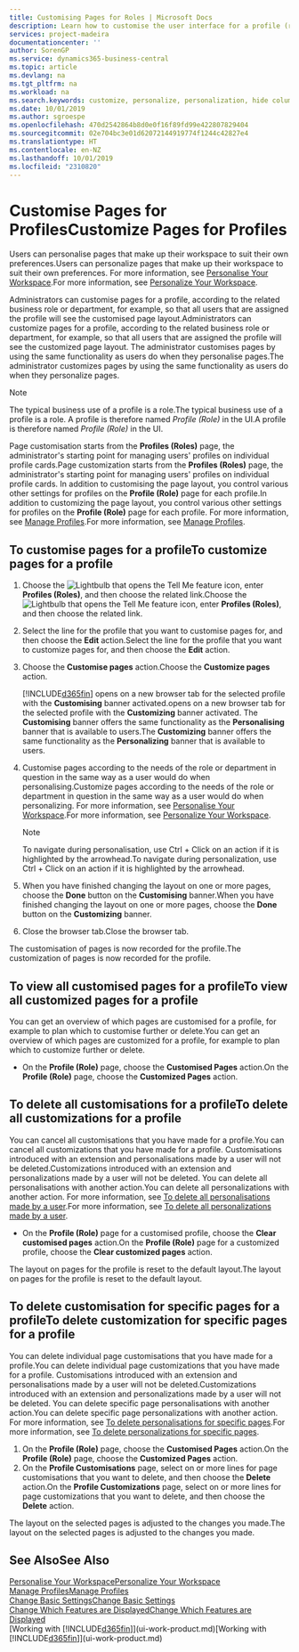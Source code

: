 ```yaml
---
title: Customising Pages for Roles | Microsoft Docs
description: Learn how to customise the user interface for a profile (role) so that all users assigned that role see a customised workspace.
services: project-madeira
documentationcenter: ''
author: SorenGP
ms.service: dynamics365-business-central
ms.topic: article
ms.devlang: na
ms.tgt_pltfrm: na
ms.workload: na
ms.search.keywords: customize, personalize, personalization, hide columns, remove fields, move fields
ms.date: 10/01/2019
ms.author: sgroespe
ms.openlocfilehash: 470d2542864b8d0e0f16f89fd99e422807829404
ms.sourcegitcommit: 02e704bc3e01d62072144919774f1244c42827e4
ms.translationtype: HT
ms.contentlocale: en-NZ
ms.lasthandoff: 10/01/2019
ms.locfileid: "2310820"
---
```

# <a name="customize-pages-for-profiles"></a><span data-ttu-id="ddd99-103">Customise Pages for Profiles</span><span class="sxs-lookup"><span data-stu-id="ddd99-103">Customize Pages for Profiles</span></span>
<span data-ttu-id="ddd99-104">Users can personalise pages that make up their workspace to suit their own preferences.</span><span class="sxs-lookup"><span data-stu-id="ddd99-104">Users can personalize pages that make up their workspace to suit their own preferences.</span></span> <span data-ttu-id="ddd99-105">For more information, see [Personalise Your Workspace](ui-personalization-user.md).</span><span class="sxs-lookup"><span data-stu-id="ddd99-105">For more information, see [Personalize Your Workspace](ui-personalization-user.md).</span></span>

<span data-ttu-id="ddd99-106">Administrators can customise pages for a profile, according to the related business role or department, for example, so that all users that are assigned the profile will see the customised page layout.</span><span class="sxs-lookup"><span data-stu-id="ddd99-106">Administrators can customize pages for a profile, according to the related business role or department, for example, so that all users that are assigned the profile will see the customized page layout.</span></span> <span data-ttu-id="ddd99-107">The administrator customises pages by using the same functionality as users do when they personalise pages.</span><span class="sxs-lookup"><span data-stu-id="ddd99-107">The administrator customizes pages by using the same functionality as users do when they personalize pages.</span></span>

> [!NOTE]
> <span data-ttu-id="ddd99-108">The typical business use of a profile is a role.</span><span class="sxs-lookup"><span data-stu-id="ddd99-108">The typical business use of a profile is a role.</span></span> <span data-ttu-id="ddd99-109">A profile is therefore named *Profile (Role)* in the UI.</span><span class="sxs-lookup"><span data-stu-id="ddd99-109">A profile is therefore named *Profile (Role)* in the UI.</span></span>

<span data-ttu-id="ddd99-110">Page customisation starts from the **Profiles (Roles)** page, the administrator's starting point for managing users' profiles on individual profile cards.</span><span class="sxs-lookup"><span data-stu-id="ddd99-110">Page customization starts from the **Profiles (Roles)** page, the administrator's starting point for managing users' profiles on individual profile cards.</span></span> <span data-ttu-id="ddd99-111">In addition to customising the page layout, you control various other settings for profiles on the **Profile (Role)** page for each profile.</span><span class="sxs-lookup"><span data-stu-id="ddd99-111">In addition to customizing the page layout, you control various other settings for profiles on the **Profile (Role)** page for each profile.</span></span> <span data-ttu-id="ddd99-112">For more information, see [Manage Profiles](admin-users-profiles-roles.md).</span><span class="sxs-lookup"><span data-stu-id="ddd99-112">For more information, see [Manage Profiles](admin-users-profiles-roles.md).</span></span>

## <a name="to-customize-pages-for-a-profile"></a><span data-ttu-id="ddd99-113">To customise pages for a profile</span><span class="sxs-lookup"><span data-stu-id="ddd99-113">To customize pages for a profile</span></span>
1. <span data-ttu-id="ddd99-114">Choose the ![Lightbulb that opens the Tell Me feature](media/ui-search/search_small.png "Tell me what you want to do") icon, enter **Profiles (Roles)**, and then choose the related link.</span><span class="sxs-lookup"><span data-stu-id="ddd99-114">Choose the ![Lightbulb that opens the Tell Me feature](media/ui-search/search_small.png "Tell me what you want to do") icon, enter **Profiles (Roles)**, and then choose the related link.</span></span>
2. <span data-ttu-id="ddd99-115">Select the line for the profile that you want to customise pages for, and then choose the **Edit** action.</span><span class="sxs-lookup"><span data-stu-id="ddd99-115">Select the line for the profile that you want to customize pages for, and then choose the **Edit** action.</span></span>
3. <span data-ttu-id="ddd99-116">Choose the **Customise pages** action.</span><span class="sxs-lookup"><span data-stu-id="ddd99-116">Choose the **Customize pages** action.</span></span>

    [!INCLUDE[d365fin](includes/d365fin_md.md)] <span data-ttu-id="ddd99-117">opens on a new browser tab for the selected profile with the **Customising** banner activated.</span><span class="sxs-lookup"><span data-stu-id="ddd99-117">opens on a new browser tab for the selected profile with the **Customizing** banner activated.</span></span> <span data-ttu-id="ddd99-118">The **Customising** banner offers the same functionality as the **Personalising** banner that is available to users.</span><span class="sxs-lookup"><span data-stu-id="ddd99-118">The **Customizing** banner offers the same functionality as the **Personalizing** banner that is available to users.</span></span>

4. <span data-ttu-id="ddd99-119">Customise pages according to the needs of the role or department in question in the same way as a user would do when personalising.</span><span class="sxs-lookup"><span data-stu-id="ddd99-119">Customize pages according to the needs of the role or department in question in the same way as a user would do when personalizing.</span></span> <span data-ttu-id="ddd99-120">For more information, see [Personalise Your Workspace](ui-personalization-user.md).</span><span class="sxs-lookup"><span data-stu-id="ddd99-120">For more information, see [Personalize Your Workspace](ui-personalization-user.md).</span></span>

    > [!NOTE]
    > <span data-ttu-id="ddd99-121">To navigate during personalisation, use Ctrl + Click on an action if it is highlighted by the arrowhead.</span><span class="sxs-lookup"><span data-stu-id="ddd99-121">To navigate during personalization, use Ctrl + Click on an action if it is highlighted by the arrowhead.</span></span>

5. <span data-ttu-id="ddd99-122">When you have finished changing the layout on one or more pages, choose the **Done** button on the **Customising** banner.</span><span class="sxs-lookup"><span data-stu-id="ddd99-122">When you have finished changing the layout on one or more pages, choose the **Done** button on the **Customizing** banner.</span></span>
6. <span data-ttu-id="ddd99-123">Close the browser tab.</span><span class="sxs-lookup"><span data-stu-id="ddd99-123">Close the browser tab.</span></span>

<span data-ttu-id="ddd99-124">The customisation of pages is now recorded for the profile.</span><span class="sxs-lookup"><span data-stu-id="ddd99-124">The customization of pages is now recorded for the profile.</span></span>

## <a name="to-view-all-customized-pages-for-a-profile"></a><span data-ttu-id="ddd99-125">To view all customised pages for a profile</span><span class="sxs-lookup"><span data-stu-id="ddd99-125">To view all customized pages for a profile</span></span>
<span data-ttu-id="ddd99-126">You can get an overview of which pages are customised for a profile, for example to plan which to customise further or delete.</span><span class="sxs-lookup"><span data-stu-id="ddd99-126">You can get an overview of which pages are customized for a profile, for example to plan which to customize further or delete.</span></span>

- <span data-ttu-id="ddd99-127">On the **Profile (Role)** page, choose the **Customised Pages** action.</span><span class="sxs-lookup"><span data-stu-id="ddd99-127">On the **Profile (Role)** page, choose the **Customized Pages** action.</span></span>

## <a name="to-delete-all-customizations-for-a-profile"></a><span data-ttu-id="ddd99-128">To delete all customisations for a profile</span><span class="sxs-lookup"><span data-stu-id="ddd99-128">To delete all customizations for a profile</span></span>
<span data-ttu-id="ddd99-129">You can cancel all customisations that you have made for a profile.</span><span class="sxs-lookup"><span data-stu-id="ddd99-129">You can cancel all customizations that you have made for a profile.</span></span> <span data-ttu-id="ddd99-130">Customisations introduced with an extension and personalisations made by a user will not be deleted.</span><span class="sxs-lookup"><span data-stu-id="ddd99-130">Customizations introduced with an extension and personalizations made by a user will not be deleted.</span></span> <span data-ttu-id="ddd99-131">You can delete all personalisations with another action.</span><span class="sxs-lookup"><span data-stu-id="ddd99-131">You can delete all personalizations with another action.</span></span> <span data-ttu-id="ddd99-132">For more information, see [To delete all personalisations made by a user](admin-users-profiles-roles.md#to-delete-all-personalizations-made-by-a-user).</span><span class="sxs-lookup"><span data-stu-id="ddd99-132">For more information, see [To delete all personalizations made by a user](admin-users-profiles-roles.md#to-delete-all-personalizations-made-by-a-user).</span></span>

- <span data-ttu-id="ddd99-133">On the **Profile (Role)** page for a customised profile, choose the **Clear customised pages** action.</span><span class="sxs-lookup"><span data-stu-id="ddd99-133">On the **Profile (Role)** page for a customized profile, choose the **Clear customized pages** action.</span></span>

<span data-ttu-id="ddd99-134">The layout on pages for the profile is reset to the default layout.</span><span class="sxs-lookup"><span data-stu-id="ddd99-134">The layout on pages for the profile is reset to the default layout.</span></span>  

## <a name="to-delete-customization-for-specific-pages-for-a-profile"></a><span data-ttu-id="ddd99-135">To delete customisation for specific pages for a profile</span><span class="sxs-lookup"><span data-stu-id="ddd99-135">To delete customization for specific pages for a profile</span></span>
<span data-ttu-id="ddd99-136">You can delete individual page customisations that you have made for a profile.</span><span class="sxs-lookup"><span data-stu-id="ddd99-136">You can delete individual page customizations that you have made for a profile.</span></span> <span data-ttu-id="ddd99-137">Customisations introduced with an extension and personalisations made by a user will not be deleted.</span><span class="sxs-lookup"><span data-stu-id="ddd99-137">Customizations introduced with an extension and personalizations made by a user will not be deleted.</span></span> <span data-ttu-id="ddd99-138">You can delete specific page personalisations with another action.</span><span class="sxs-lookup"><span data-stu-id="ddd99-138">You can delete specific page personalizations with another action.</span></span> <span data-ttu-id="ddd99-139">For more information, see [To delete personalisations for specific pages](admin-users-profiles-roles.md#to-delete-personalizations-for-specific-pages).</span><span class="sxs-lookup"><span data-stu-id="ddd99-139">For more information, see [To delete personalizations for specific pages](admin-users-profiles-roles.md#to-delete-personalizations-for-specific-pages).</span></span>

1. <span data-ttu-id="ddd99-140">On the **Profile (Role)** page, choose the **Customised Pages** action.</span><span class="sxs-lookup"><span data-stu-id="ddd99-140">On the **Profile (Role)** page, choose the **Customized Pages** action.</span></span>
2. <span data-ttu-id="ddd99-141">On the **Profile Customisations** page, select on or more lines for page customisations that you want to delete, and then choose the **Delete** action.</span><span class="sxs-lookup"><span data-stu-id="ddd99-141">On the **Profile Customizations** page, select on or more lines for page customizations that you want to delete, and then choose the **Delete** action.</span></span>

<span data-ttu-id="ddd99-142">The layout on the selected pages is adjusted to the changes you made.</span><span class="sxs-lookup"><span data-stu-id="ddd99-142">The layout on the selected pages is adjusted to the changes you made.</span></span>

## <a name="see-also"></a><span data-ttu-id="ddd99-143">See Also</span><span class="sxs-lookup"><span data-stu-id="ddd99-143">See Also</span></span>
[<span data-ttu-id="ddd99-144">Personalise Your Workspace</span><span class="sxs-lookup"><span data-stu-id="ddd99-144">Personalize Your Workspace</span></span>](ui-personalization-user.md)  
[<span data-ttu-id="ddd99-145">Manage Profiles</span><span class="sxs-lookup"><span data-stu-id="ddd99-145">Manage Profiles</span></span>](admin-users-profiles-roles.md)  
[<span data-ttu-id="ddd99-146">Change Basic Settings</span><span class="sxs-lookup"><span data-stu-id="ddd99-146">Change Basic Settings</span></span>](ui-change-basic-settings.md)  
[<span data-ttu-id="ddd99-147">Change Which Features are Displayed</span><span class="sxs-lookup"><span data-stu-id="ddd99-147">Change Which Features are Displayed</span></span>](ui-experiences.md)  
<span data-ttu-id="ddd99-148">[Working with [!INCLUDE[d365fin](includes/d365fin_md.md)]](ui-work-product.md)</span><span class="sxs-lookup"><span data-stu-id="ddd99-148">[Working with [!INCLUDE[d365fin](includes/d365fin_md.md)]](ui-work-product.md)</span></span>  
